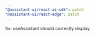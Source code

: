 ```yaml
---
"@assistant-ui/react-ai-sdk": patch
"@assistant-ui/react-edge": patch
---
```


fix: useAssistant should correctly display
